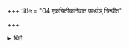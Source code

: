 +++
title = "04 एकचितीकानेवात ऊर्ध्वञ् चिन्वीत"

+++

<details><summary>थिते</summary>

एकचितीकानेवात ऊर्ध्वं चिन्वीत ४
</details>

